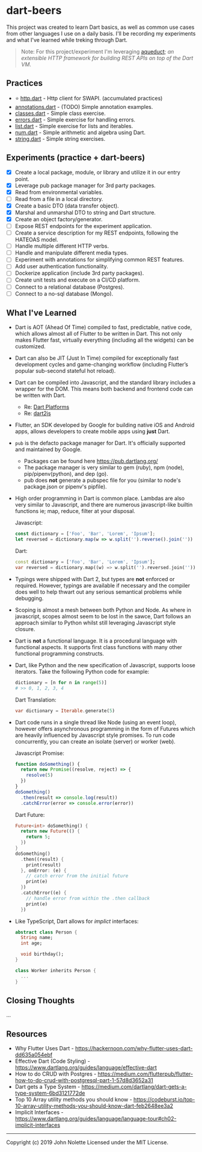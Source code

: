 # dart-beers

This project was created to learn Dart basics, as well as common use cases from other languages I use on a daily basis. I'll be recording my experiments and what I've learned while treking through Dart.

> Note: For this project/experiment I'm leveraging [aqueduct](https://aqueduct.io/); *an extensible HTTP framework for building REST APIs on top of the Dart VM*.

## Practices

* :star: [http.dart](https://github.com/neetjn/dart-beers/blob/master/practice/http.dart) - Http client for SWAPI. (accumulated practices)
* [annotations.dart](https://github.com/neetjn/dart-beers/blob/master/practice/annotations.dart) - (TODO) Simple annotation examples.
* [classes.dart](https://github.com/neetjn/dart-beers/blob/master/practice/classes.dart) - Simple class exercise.
* [errors.dart](https://github.com/neetjn/dart-beers/blob/master/practice/errors.dart) - Simple exercise for handling errors.
* [list.dart](https://github.com/neetjn/dart-beers/blob/master/practice/list.dart) - Simple exercise for lists and iterables.
* [num.dart](https://github.com/neetjn/dart-beers/blob/master/practice/num.dart) - Simple arithmetic and algebra using Dart.
* [string.dart](https://github.com/neetjn/dart-beers/blob/master/practice/string.dart) - Simple string exercises.

## Experiments (practice + dart-beers)

* [x] Create a local package, module, or library and utilize it in our entry point.
* [x] Leverage pub package manager for 3rd party packages.
* [x] Read from environmental variables.
* [ ] Read from a file in a local directory.
* [x] Create a basic DTO (data transfer object).
* [x] Marshal and unmarshal DTO to string and Dart structure.
* [x] Create an object factory/generator.
* [ ] Expose REST endpoints for the experiment application.
* [ ] Create a service description for my REST endpoints, following the HATEOAS model.
* [ ] Handle multiple different HTTP verbs.
* [ ] Handle and manipulate different media types.
* [ ] Experiment with annotations for simplifying common REST features.
* [ ] Add user authentication functionality.
* [ ] Dockerize application (include 3rd party packages).
* [ ] Create unit tests and execute on a CI/CD platform.
* [ ] Connect to a relational database (Postgres).
* [ ] Connect to a no-sql database (Mongo).

## What I've Learned

* Dart is AOT (Ahead Of Time) compiled to fast, predictable, native code, which allows almost all of Flutter to be written in Dart. This not only makes Flutter fast, virtually everything (including all the widgets) can be customized.

* Dart can also be JIT (Just In Time) compiled for exceptionally fast development cycles and game-changing workflow (including Flutter’s popular sub-second stateful hot reload).

* Dart can be compiled into Javascript, and the standard library includes a wrapper for the DOM. This means both backend and frontend code can be written with Dart.
  * Re: [Dart Platforms](https://www.dartlang.org/guides/platforms)
  * Re: [dart2js](https://webdev.dartlang.org/tools/dart2js)

* Flutter, an SDK developed by Google for building native iOS and Android apps, allows developers to create mobile apps using **just** Dart.

* `pub` is the defacto package manager for Dart. It's officially supported and maintained by Google.
  * Packages can be found here https://pub.dartlang.org/
  * The package manager is very similar to gem (ruby), npm (node), pip/pipenv(python), and dep (go).
  * pub does **not** generate a pubspec file for you (similar to node's package.json or pipenv's pipfile).

* High order programming in Dart is common place. Lambdas are also very similar to Javascript, and there are numerous javascript-like builtin functions ie; map, reduce, filter at your disposal.


  Javascript:

  ```js
  const dictionary = ['Foo', 'Bar', 'Lorem', 'Ipsum'];
  let reversed = dictionary.map(w => w.split('').reverse().join(''))
  ```

  Dart:
  ```dart
  const dictionary = ['Foo', 'Bar', 'Lorem', 'Ipsum'];
  var reversed = dictionary.map((w) => w.split('').reversed.join(''));
  ```

* Typings were shipped with Dart 2, but types are **not** enforced or required. However, typings are available if necessary and the compiler does well to help thwart out any serious semantical problems while debugging.

* Scoping is almost a mesh between both Python and Node. As where in javascript, scopes almost seem to be lost in the sawce, Dart follows an approach similar to Python whilst still leveraging Javascript style closure.

* Dart is **not** a functional language. It is a procedural language with functional aspects. It supports first class functions with many other functional programming constructs.

* Dart, like Python and the new specification of Javascript, supports loose iterators. Take the following Python code for example:

  ```python
  dictionary = [n for n in range(5)]
  # >> 0, 1, 2, 3, 4
  ```

  Dart Translation:

  ```dart
  var dictionary = Iterable.generate(5)
  ```

* Dart code runs in a single thread like Node (using an event loop), however offers asynchronous programming in the form of Futures which are heavily influenced by Javascript style promises. To run code concurrently, you can create an isolate (server) or worker (web).

  Javascript Promise:
  ```js
  function doSomething() {
    return new Promise((resolve, reject) => {
      resolve(5)
    })
  }
  doSomething()
    .then(result => console.log(result))
    .catchError(error => console.error(error))
  ```

  Dart Future:
  ```dart
  Future<int> doSomething() {
    return new Future(() {
      return 5;
    })
  }
  doSomething()
    .then((result) {
      print(result)
    }, onError: (e) {
      // catch error from the initial future
      print(e)
    })
    .catchError((e) {
      // handle error from within the .then callback
      print(e)
    })
  ```

* Like TypeScript, Dart allows for *implict* interfaces:

  ```dart
  abstract class Person {
    String name;
    int age;

    void birthday();
  }

  class Worker inherits Person {
    ...
  }
  ```

## Closing Thoughts

...

## Resources

* Why Flutter Uses Dart - https://hackernoon.com/why-flutter-uses-dart-dd635a054ebf
* Effective Dart (Code Styling) - https://www.dartlang.org/guides/language/effective-dart
* How to do CRUD with Postgres - https://medium.com/flutterpub/flutter-how-to-do-crud-with-postgresql-part-1-57d8d3652a31
* Dart gets a Type System - https://medium.com/dartlang/dart-gets-a-type-system-6bd3121772de
* Top 10 Array utility methods you should know - https://codeburst.io/top-10-array-utility-methods-you-should-know-dart-feb2648ee3a2
* Implicit Interfaces - https://www.dartlang.org/guides/language/language-tour#ch02-implicit-interfaces

---

Copyright (c) 2019 John Nolette Licensed under the MIT License.
